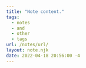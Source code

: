 ```yaml
---
title: "Note content."
tags:
  - notes
  - and
  - other
  - tags
url: /notes/url/
layout: note.njk
date: 2022-04-18 20:56:00 -4
---
```

